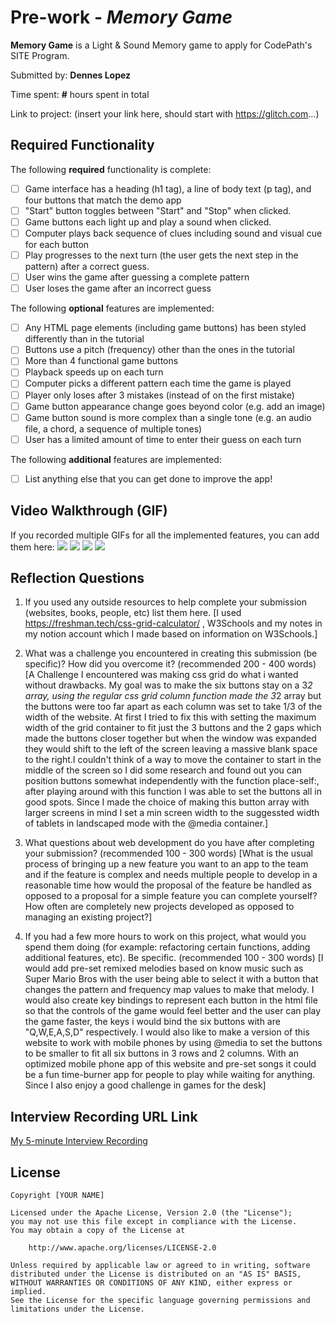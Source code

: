 
# Pre-work - *Memory Game*

**Memory Game** is a Light & Sound Memory game to apply for CodePath's SITE Program. 

Submitted by: **Dennes Lopez**

Time spent: **#** hours spent in total

Link to project: (insert your link here, should start with https://glitch.com...)

## Required Functionality

The following **required** functionality is complete:

* [ ] Game interface has a heading (h1 tag), a line of body text (p tag), and four buttons that match the demo app
* [ ] "Start" button toggles between "Start" and "Stop" when clicked. 
* [ ] Game buttons each light up and play a sound when clicked. 
* [ ] Computer plays back sequence of clues including sound and visual cue for each button
* [ ] Play progresses to the next turn (the user gets the next step in the pattern) after a correct guess. 
* [ ] User wins the game after guessing a complete pattern
* [ ] User loses the game after an incorrect guess

The following **optional** features are implemented:

* [ ] Any HTML page elements (including game buttons) has been styled differently than in the tutorial
* [ ] Buttons use a pitch (frequency) other than the ones in the tutorial
* [ ] More than 4 functional game buttons
* [ ] Playback speeds up on each turn
* [ ] Computer picks a different pattern each time the game is played
* [ ] Player only loses after 3 mistakes (instead of on the first mistake)
* [ ] Game button appearance change goes beyond color (e.g. add an image)
* [ ] Game button sound is more complex than a single tone (e.g. an audio file, a chord, a sequence of multiple tones)
* [ ] User has a limited amount of time to enter their guess on each turn

The following **additional** features are implemented:

- [ ] List anything else that you can get done to improve the app!

## Video Walkthrough (GIF)

If you recorded multiple GIFs for all the implemented features, you can add them here:
![](gif1-link-here)
![](gif2-link-here)
![](gif3-link-here)
![](gif4-link-here)

## Reflection Questions
1. If you used any outside resources to help complete your submission (websites, books, people, etc) list them here. 
[I used https://freshman.tech/css-grid-calculator/ , W3Schools and my notes 
in my notion account which I made based on information on W3Schools.]

2. What was a challenge you encountered in creating this submission (be specific)? How did you overcome it? (recommended 200 - 400 words) 
[A Challenge I encountered was making css grid do what i wanted without drawbacks.
My goal was to make the six buttons stay on a 3*2 array, using the regular css
grid column function made the 3*2 array but the buttons were too far apart 
as each column was set to take 1/3 of the width of the website. At first
I tried to fix this with setting the maximum width of the grid container to fit
just the 3 buttons and the 2 gaps which made the buttons closer together
but when the window was expanded they would shift to the left of the screen 
leaving a massive blank space to the right.I couldn't think of a way to move
the container to start in the middle of the screen so I did some research and
found out you can position buttons somewhat independently with the function
place-self:, after playing around with this function I was able to set the buttons
 all in good spots. Since I made the choice of making this button array with 
 larger screens in mind I set a min screen width to the suggessted width of
 tablets in landscaped mode with the @media container.]

3. What questions about web development do you have after completing your submission? (recommended 100 - 300 words) 
[What is the usual process of bringing up a new feature you want to an app to the team
 and if the feature is complex and needs multiple people to develop in a reasonable time
 how would the proposal of the feature be handled as opposed to a proposal for a simple
 feature you can complete yourself?
  How often are completely new projects developed as opposed to managing an existing project?]

4. If you had a few more hours to work on this project, what would you spend them doing (for example: refactoring certain functions, adding additional features, etc). Be specific. (recommended 100 - 300 words) 
[I would add pre-set  remixed melodies based on know music such as Super Mario Bros 
 with the user being able to select it with a button that changes the pattern and frequency map values to make that melody.
 I would also create key bindings to represent each button in the html file so that the 
 controls of the game would feel better and the user can play the game faster, the keys i would 
 bind the six buttons with are "Q,W,E,A,S,D" respectively. I would also like to make
 a version of this website to work with mobile phones by using  @media to set the buttons 
 to be smaller to fit all six buttons in 3 rows and 2 columns. With an optimized mobile phone
 app of this website and pre-set songs it could be a fun time-burner app for people
 to play while waiting for anything. Since I also enjoy a good challenge in games
 for the desk]



## Interview Recording URL Link

[My 5-minute Interview Recording](your-link-here)


## License

    Copyright [YOUR NAME]

    Licensed under the Apache License, Version 2.0 (the "License");
    you may not use this file except in compliance with the License.
    You may obtain a copy of the License at

        http://www.apache.org/licenses/LICENSE-2.0

    Unless required by applicable law or agreed to in writing, software
    distributed under the License is distributed on an "AS IS" BASIS,
    WITHOUT WARRANTIES OR CONDITIONS OF ANY KIND, either express or implied.
    See the License for the specific language governing permissions and
    limitations under the License.